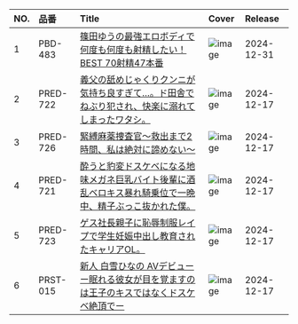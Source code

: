 |NO.|品番|Title|Cover|Release|
|:---|:---|:---|:---|:---|
1|PBD-483|[篠田ゆうの最強エロボディで何度も何度も射精したい！BEST 70射精47本番](https://www.avmoive.top/index.php/archives/53179/)|![image](https://cdn.up-timely.com/image/8/content/77045/fX59w5Y3Vbo8Fb4stmjMmyZb1hxW0mzDI6Nnzdnf.jpg)|2024-12-31
2|PRED-722|[義父の舐めじゃくりクンニが気持ち良すぎて…。ド田舎でねぶり犯され、快楽に溺れてしまったワタシ。](https://www.avmoive.top/index.php/archives/53184/)|![image](https://cdn.up-timely.com/image/8/content/76923/LIn2M7MDMnxyAK7bsEvtgeiCnZEkAqtP7ZV8D5et.jpg)|2024-12-17
3|PRED-726|[緊縛麻薬捜査官～救出まで2時間、私は絶対に諦めない～](https://www.avmoive.top/index.php/archives/53183/)|![image](https://cdn.up-timely.com/image/8/content/76924/CZvalDNVtDRjy762e9fy4qtJeJvS6sLk0mkDSAuT.jpg)|2024-12-17
4|PRED-721|[酔うと豹変ドスケベになる地味メガネ巨乳バイト後輩に酒乱ベロキス暴れ騎乗位で一晩中、精子ぶっこ抜かれた僕。](https://www.avmoive.top/index.php/archives/53182/)|![image](https://cdn.up-timely.com/image/8/content/76918/k5MaI1sGZGTypR200KquQVavQma86T9hUcWv9sRP.jpg)|2024-12-17
5|PRED-723|[ゲス社長親子に恥辱制服レイプで学生妊娠中出し教育されたキャリアOL。](https://www.avmoive.top/index.php/archives/53181/)|![image](https://cdn.up-timely.com/image/8/content/76919/kFyvMuYrcMuuTOqz2rclzxEHoxEeMMRDEpY8gDoU.jpg)|2024-12-17
6|PRST-015|[新人 白雪ひなの AVデビュー ー眠れる彼女が目を覚ますのは王子のキスではなくドスケベ絶頂でー](https://www.avmoive.top/index.php/archives/53180/)|![image](https://cdn.up-timely.com/image/8/content/76922/JObW3cy3PlOyj6zziOf2huuklfQFFL9sqGwS3Esd.jpg)|2024-12-17
